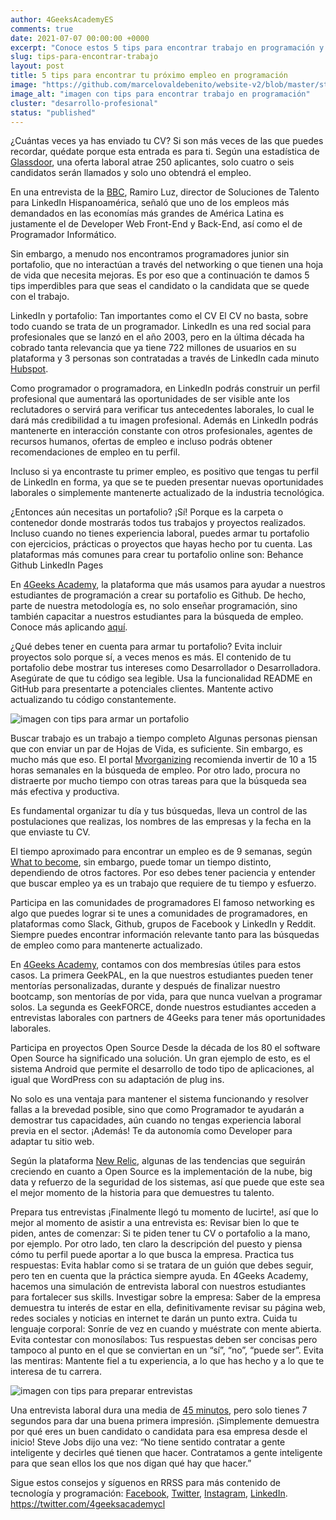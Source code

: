 ```yaml
---
author: 4GeeksAcademyES
comments: true
date: 2021-07-07 00:00:00 +0000 
excerpt: "Conoce estos 5 tips para encontrar trabajo en programación y aterriza el trabajo que buscas"
slug: tips-para-encontrar-trabajo
layout: post
title: 5 tips para encontrar tu próximo empleo en programación
image: "https://github.com/marcelovaldebenito/website-v2/blob/master/static/images/blog/tptpe_1.jpg?raw=true"
image_alt: "imagen con tips para encontrar trabajo en programación"
cluster: "desarrollo-profesional"
status: "published"
---
```


¿Cuántas veces ya has enviado tu CV? Si son más veces de las que puedes recordar, quédate porque esta entrada es para ti. Según una estadística de [Glassdoor](https://zety.com/blog/hr-statistics), una oferta laboral atrae 250 aplicantes, solo cuatro o seis candidatos serán llamados y solo uno obtendrá el empleo.

En una entrevista de la [BBC](https://www.bbc.com/mundo/noticias-56247281), Ramiro Luz, director de Soluciones de Talento para LinkedIn Hispanoamérica, señaló que uno de los empleos más demandados en las economías más grandes de América Latina es justamente el de Developer Web Front-End y Back-End, así como el de Programador Informático.

Sin embargo, a menudo nos encontramos programadores junior sin portafolio, que no interactúan a través del networking o que tienen una hoja de vida que necesita mejoras. Es por eso que a continuación te damos 5 tips imperdibles para que seas el candidato o la candidata que se quede con el trabajo.

LinkedIn y portafolio: Tan importantes como el CV
El CV no basta, sobre todo cuando se trata de un programador. LinkedIn es una red social para profesionales que se lanzó en el año 2003, pero en la última década ha cobrado tanta relevancia que ya tiene 722 millones de usuarios en su plataforma y 3 personas son contratadas a través de LinkedIn cada minuto [Hubspot](https://blog.hootsuite.com/linkedin-statistics-business/).

Como programador o programadora, en LinkedIn podrás construir un perfil profesional que aumentará las oportunidades de ser visible ante los reclutadores o servirá para verificar tus antecedentes laborales, lo cual le dará más credibilidad a tu imagen profesional. Además en LinkedIn podrás mantenerte en interacción constante con otros profesionales, agentes de recursos humanos, ofertas de empleo e incluso podrás obtener recomendaciones de empleo en tu perfil.

Incluso si ya encontraste tu primer empleo, es positivo que tengas tu perfil de LinkedIn en forma, ya que se te pueden presentar nuevas oportunidades laborales o simplemente mantenerte actualizado de la industria tecnológica.

¿Entonces aún necesitas un portafolio? ¡Sí! Porque es la carpeta o contenedor donde mostrarás todos tus trabajos y proyectos realizados. Incluso cuando no tienes experiencia laboral, puedes armar tu portafolio con ejercicios, prácticas o proyectos que hayas hecho por tu cuenta. Las plataformas más comunes para crear tu portafolio online son:
Behance
Github
LinkedIn Pages

En [4Geeks Academy](https://4geeksacademy.com/es/inicio), la plataforma que más usamos para ayudar a nuestros estudiantes de programación a crear su portafolio es Github. De hecho, parte de nuestra metodología es, no solo enseñar programación, sino también capacitar a nuestros estudiantes para la búsqueda de empleo. Conoce más aplicando [aquí](https://4geeksacademy.com/es/aplica).

¿Qué debes tener en cuenta para armar tu portafolio?
Evita incluir proyectos solo porque sí, a veces menos es más.
El contenido de tu portafolio debe mostrar tus intereses como Desarrollador o Desarrolladora.
Asegúrate de que tu código sea legible.
Usa la funcionalidad README en GitHub para presentarte a potenciales clientes.
Mantente activo actualizando tu código constantemente.

![imagen con tips para armar un portafolio](https://github.com/marcelovaldebenito/website-v2/blob/master/static/images/blog/tptpe_2.jpg?raw=true)

Buscar trabajo es un trabajo a tiempo completo
Algunas personas piensan que con enviar un par de Hojas de Vida, es suficiente. Sin embargo, es mucho más que eso. El portal [Mvorganizing](https://www.mvorganizing.org/how-many-hours-a-day-should-you-spend-looking-for-a-job-2/) recomienda invertir de 10 a 15 horas semanales en la búsqueda de empleo. Por otro lado, procura no distraerte por mucho tiempo con otras tareas para que la búsqueda sea más efectiva y productiva.

Es fundamental organizar tu día y tus búsquedas, lleva un control de las postulaciones que realizas, los nombres de las empresas y la fecha en la que enviaste tu CV. 

El tiempo aproximado para encontrar un empleo es de 9 semanas, según [What to become](https://whattobecome.com/blog/job-searching-statistics/#:~:text=The%20average%20time%20an%20individual,three%20months%20of%20active%20searching.), sin embargo, puede tomar un tiempo distinto, dependiendo de otros factores. Por eso debes tener paciencia y entender que buscar empleo ya es un trabajo que requiere de tu tiempo y esfuerzo.

Participa en las comunidades de programadores
El famoso networking es algo que puedes lograr si te unes a comunidades de programadores, en plataformas como Slack, Github, grupos de Facebook y LinkedIn y Reddit. Siempre puedes encontrar información relevante tanto para las búsquedas de empleo como para mantenerte actualizado.

En [4Geeks Academy](https://4geeksacademy.com/es/inicio), contamos con dos membresías útiles para estos casos. La primera GeekPAL, en la que nuestros estudiantes pueden tener mentorías personalizadas, durante y después de finalizar nuestro bootcamp, son mentorías de por vida, para que nunca vuelvan a programar solos. La segunda es GeekFORCE, donde nuestros estudiantes acceden a entrevistas laborales con partners de 4Geeks para tener más oportunidades laborales.

Participa en proyectos Open Source
Desde la década de los 80 el software Open Source ha significado una solución. Un gran ejemplo de esto, es el sistema Android que permite el desarrollo de todo tipo de aplicaciones, al igual que WordPress con su adaptación de plug ins.

No solo es una ventaja para mantener el sistema funcionando y resolver fallas a la brevedad posible, sino que como Programador te ayudarán a demostrar tus capacidades, aún cuando no tengas experiencia laboral previa en el sector. ¡Además! Te da autonomía como Developer para adaptar tu sitio web.

Según la plataforma [New Relic](https://newrelic.com/blog/best-practices/keeping-up-with-open-source-trends), algunas de las tendencias que seguirán creciendo en cuanto a Open Source es la implementación de la nube, big data y refuerzo de la seguridad de los sistemas, así que puede que este sea el mejor momento de la historia para que demuestres tu talento.

Prepara tus entrevistas
¡Finalmente llegó tu momento de lucirte!, así que lo mejor al momento de asistir a una entrevista es:
Revisar bien lo que te piden, antes de comenzar: Si te piden tener tu CV o portafolio a la mano, por ejemplo. Por otro lado, ten claro la descripción del puesto y piensa cómo tu perfil puede aportar a lo que busca la empresa.
Practica tus respuestas: Evita hablar como si se tratara de un guión que debes seguir, pero ten en cuenta que la práctica siempre ayuda. En 4Geeks Academy, hacemos una simulación de entrevista laboral con nuestros estudiantes para fortalecer sus skills.
Investigar sobre la empresa: Saber de la empresa demuestra tu interés de estar en ella, definitivamente revisar su página web, redes sociales y noticias en internet te darán un punto extra.
Cuida tu lenguaje corporal: Sonríe de vez en cuando y muéstrate con mente abierta.
Evita contestar con monosílabos: Tus respuestas deben ser concisas pero tampoco al punto en el que se conviertan en un “sí”, “no”, “puede ser”.
Evita las mentiras: Mantente fiel a tu experiencia, a lo que has hecho y a lo que te interesa de tu carrera.

![imagen con tips para preparar entrevistas](https://github.com/marcelovaldebenito/website-v2/blob/master/static/images/blog/tptpe_3.jpg?raw=true)

Una entrevista laboral dura una media de [45 minutos](https://www.reedglobal.com/blog/2017/07/how-long-should-an-interview-last), pero solo tienes 7 segundos para dar una buena primera impresión. ¡Simplemente demuestra por qué eres un buen candidato o candidata para esa empresa desde el inicio! Steve Jobs dijo una vez: “No tiene sentido contratar a gente inteligente y decirles qué tienen que hacer. Contratamos a gente inteligente para que sean ellos los que nos digan qué hay que hacer.”

Sigue estos consejos y síguenos en RRSS para más contenido de tecnología y programación: [Facebook](https://www.facebook.com/4GeeksAcademyCL), [Twitter](https://twitter.com/4geeksacademycl), [Instagram](https://www.instagram.com/4geeksacademycl/), [LinkedIn](https://www.linkedin.com/school/4geeks-academy-latam/).
https://twitter.com/4geeksacademycl
